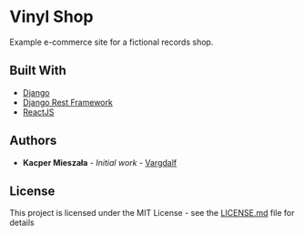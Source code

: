 # Vinyl Shop

Example e-commerce site for a fictional records shop.

## Built With

* [Django](https://www.djangoproject.com/)
* [Django Rest Framework](https://www.django-rest-framework.org/)
* [ReactJS](https://reactjs.org/)
 
 ## Authors

* **Kacper Mieszała** - *Initial work* - [Vargdalf](https://github.com/Vargdalf)

## License

This project is licensed under the MIT License - see the [LICENSE.md](https://github.com/Vargdalf/vinyl-shop/blob/master/LICENSE) file for details
